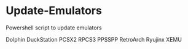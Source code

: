 # Update-Emulators
Powershell script to update emulators

Dolphin
DuckStation
PCSX2
RPCS3
PPSSPP
RetroArch
Ryujinx
XEMU
